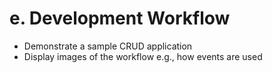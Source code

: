 # e. Development Workflow

- Demonstrate a sample CRUD application
- Display images of the workflow e.g., how events are used
